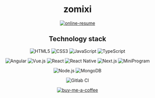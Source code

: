 <!-- just for align center -->
<div align=center>
  
# zomixi

[![online-resume](https://img.shields.io/badge/-Online%20Resume-blue)](https://visiky.github.io/resume/?lang=zh_CN&user=zomixi)

## Technology stack

![HTML5](https://img.shields.io/badge/-HTML5-%23282C34?logo=html5)
![CSS3](https://img.shields.io/badge/-CSS3-%23282C34?logo=css3&logoColor=blue)
![JavaScript](https://img.shields.io/badge/-JavaScript-%23282C34?logo=javascript)
![TypeScript](https://img.shields.io/badge/-TypeScript-%23282C34?logo=TypeScript)

![Angular](https://img.shields.io/badge/-Angular-%23282C34?logo=Angular&logoColor=red)
![Vue.js](https://img.shields.io/badge/-Vue.js-%23282C34?logo=Vue.js)
![React](https://img.shields.io/badge/-React-%23282C34?logo=react)
![React Native](https://img.shields.io/badge/-React%20Native-%23282C34?logo=react)
![Next.js](https://img.shields.io/badge/-Next.js-%23282C34?logo=next.js)
![MiniProgram](https://img.shields.io/badge/-MiniProgram-%23282C34?logo=wechat&logoColor=green)

![Node.js](https://img.shields.io/badge/-Node.js-%23282C34?logo=Node.js)
![MongoDB](https://img.shields.io/badge/-MongoDB-%23282C34?logo=MongoDB&logoColor=green)

![Gitlab CI](https://img.shields.io/badge/-DevOps-%23282C34?logo=gitlab)

[![buy-me-a-coffee](https://cdn.buymeacoffee.com/buttons/v2/default-yellow.png)](https://www.buymeacoffee.com/zomixi)
